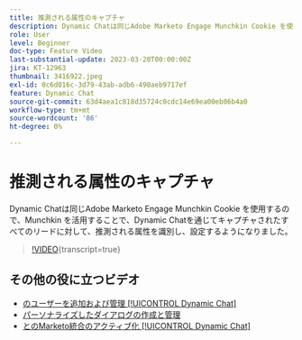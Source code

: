 ```yaml
---
title: 推測される属性のキャプチャ
description: Dynamic Chatは同じAdobe Marketo Engage Munchkin Cookie を使用するので、Munchkin を活用することで、Dynamic Chatを通じてキャプチャされたすべてのリードに対して、推測される属性を識別し、設定するようになりました
role: User
level: Beginner
doc-type: Feature Video
last-substantial-update: 2023-03-20T00:00:00Z
jira: KT-12963
thumbnail: 3416922.jpeg
exl-id: 0c6d016c-3d79-43ab-adb6-490aeb9717ef
feature: Dynamic Chat
source-git-commit: 63d4aea1c818d35724c0cdc14e69ea00eb06b4a0
workflow-type: tm+mt
source-wordcount: '86'
ht-degree: 0%

---
```


# 推測される属性のキャプチャ

Dynamic Chatは同じAdobe Marketo Engage Munchkin Cookie を使用するので、Munchkin を活用することで、Dynamic Chatを通じてキャプチャされたすべてのリードに対して、推測される属性を識別し、設定するようになりました。

>[!VIDEO](https://video.tv.adobe.com/v/3416922/?quality=12&learn=on){transcript=true}

## その他の役に立つビデオ

* [のユーザーを追加および管理 [!UICONTROL Dynamic Chat]](user-management.md)
* [パーソナライズしたダイアログの作成と管理](dialogue-management.md)
* [とのMarketo統合のアクティブ化 [!UICONTROL Dynamic Chat]](marketo-integration.md)

